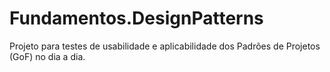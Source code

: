 # Fundamentos.DesignPatterns
Projeto para testes de usabilidade e aplicabilidade dos Padrões de Projetos (GoF) no dia a dia.
